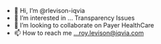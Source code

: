 - 👋 Hi, I’m @rlevison-iqvia
- 👀 I’m interested in ... Transparency Issues
- 💞️ I’m looking to collaborate on Payer HealthCare 
- 📫 How to reach me ...roy.levison@iqvia.com

<!---
rlevison-iqvia/rlevison-iqvia is a ✨ special ✨ repository because its `README.md` (this file) appears on your GitHub profile.
You can click the Preview link to take a look at your changes.
--->
